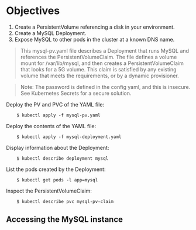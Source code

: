 # Objectives
1) Create a PersistentVolume referencing a disk in your environment.
2) Create a MySQL Deployment.
3) Expose MySQL to other pods in the cluster at a known DNS name.

>This mysql-pv.yaml file describes a Deployment that runs MySQL and references the PersistentVolumeClaim. The file defines a volume mount for /var/lib/mysql, and then creates a PersistentVolumeClaim that looks for a 5G volume. This claim is satisfied by any existing volume that meets the requirements, or by a dynamic provisioner.

>Note: The password is defined in the config yaml, and this is insecure. See Kubernetes Secrets for a secure solution.

Deploy the PV and PVC of the YAML file:
```
    $ kubectl apply -f mysql-pv.yaml
```
Deploy the contents of the YAML file:
```
    $ kubectl apply -f mysql-deployment.yaml
```
Display information about the Deployment:
```
    $ kubectl describe deployment mysql
```
List the pods created by the Deployment:
```
    $ kubectl get pods -l app=mysql
```
Inspect the PersistentVolumeClaim:
```
    $ kubectl describe pvc mysql-pv-claim
```

## Accessing the MySQL instance

